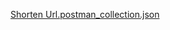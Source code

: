 [Shorten Url.postman_collection.json](https://github.com/imkeshriraj/UrlShortnerApis/files/14354455/Shorten.Url.postman_collection.json)

